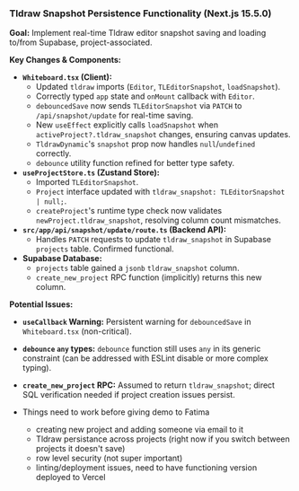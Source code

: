 ### Tldraw Snapshot Persistence Functionality (Next.js 15.5.0)

**Goal:** Implement real-time Tldraw editor snapshot saving and loading to/from Supabase, project-associated.

**Key Changes & Components:**

*   **`Whiteboard.tsx` (Client):**
    *   Updated `tldraw` imports (`Editor`, `TLEditorSnapshot`, `loadSnapshot`).
    *   Correctly typed `app` state and `onMount` callback with `Editor`.
    *   `debouncedSave` now sends `TLEditorSnapshot` via `PATCH` to `/api/snapshot/update` for real-time saving.
    *   New `useEffect` explicitly calls `loadSnapshot` when `activeProject?.tldraw_snapshot` changes, ensuring canvas updates.
    *   `TldrawDynamic`'s `snapshot` prop now handles `null`/`undefined` correctly.
    *   `debounce` utility function refined for better type safety.
*   **`useProjectStore.ts` (Zustand Store):**
    *   Imported `TLEditorSnapshot`.
    *   `Project` interface updated with `tldraw_snapshot: TLEditorSnapshot | null;`.
    *   `createProject`'s runtime type check now validates `newProject.tldraw_snapshot`, resolving column count mismatches.
*   **`src/app/api/snapshot/update/route.ts` (Backend API):**
    *   Handles `PATCH` requests to update `tldraw_snapshot` in Supabase `projects` table. Confirmed functional.
*   **Supabase Database:**
    *   `projects` table gained a `jsonb` `tldraw_snapshot` column.
    *   `create_new_project` RPC function (implicitly) returns this new column.

**Potential Issues:**

*   **`useCallback` Warning:** Persistent warning for `debouncedSave` in `Whiteboard.tsx` (non-critical).
*   **`debounce` `any` types:** `debounce` function still uses `any` in its generic constraint (can be addressed with ESLint disable or more complex typing).
*   **`create_new_project` RPC:** Assumed to return `tldraw_snapshot`; direct SQL verification needed if project creation issues persist.

*   Things need to work before giving demo to Fatima
    - creating new project and adding someone via email to it
    - Tldraw persistance across projects (right now if you switch between projects it doesn't save)
    - row level security (not super important)
    - linting/deployment issues, need to have functioning version deployed to Vercel